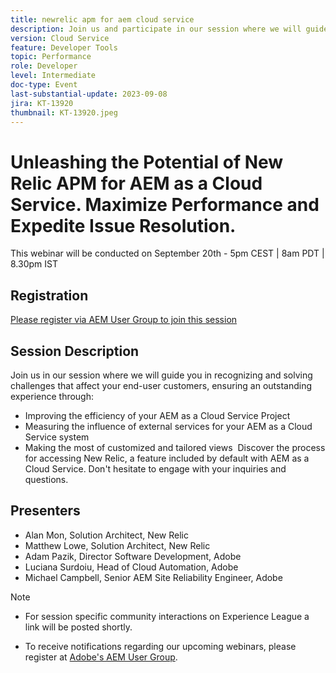 ```yaml
---
title: newrelic apm for aem cloud service
description: Join us and participate in our session where we will guide you in recognizing and solving challenges that affect your end-user customers, ensuring an outstanding experience through -  Improving the efficiency of your AEM as a Cloud Service Project | Measuring the influence of external services for your AEM as a Cloud Service system | Making the most of customized and tailored views. Discover the process for accessing New Relic, a feature included by default with AEM as a Cloud Service. Don't hesitate to engage with your inquiries and questions.
version: Cloud Service
feature: Developer Tools
topic: Performance
role: Developer
level: Intermediate
doc-type: Event
last-substantial-update: 2023-09-08
jira: KT-13920
thumbnail: KT-13920.jpeg
---
```


# Unleashing the Potential of New Relic APM for AEM as a Cloud Service. Maximize Performance and Expedite Issue Resolution.

This webinar will be conducted on September 20th - 5pm CEST | 8am PDT | 8.30pm IST

## Registration

[Please register via AEM User Group to join this session](https://aem-augs.adobe.com/events/details/adobe-experience-manager-aem-learning-chapter-presents-harness-the-power-of-new-relic-apm-for-aem-as-a-cloud-service-boost-performance-amp-rapid-issue-fix/)

## Session Description

Join us in our session where we will guide you in recognizing and solving challenges that affect your end-user customers, ensuring an outstanding experience through: 
* Improving the efficiency of your AEM as a Cloud Service Project
* Measuring the influence of external services for your AEM as a Cloud Service system
* Making the most of customized and tailored views 
Discover the process for accessing New Relic, a feature included by default with AEM as a Cloud Service. Don't hesitate to engage with your inquiries and questions.

## Presenters

* Alan Mon, Solution Architect, New Relic
* Matthew Lowe, Solution Architect, New Relic
* Adam Pazik, Director Software Development, Adobe
* Luciana Surdoiu, Head of Cloud Automation, Adobe
* Michael Campbell, Senior AEM Site Reliability Engineer, Adobe

>[!NOTE]
>
>* For session specific community interactions on Experience League a link will be posted shortly. 
>
>* To receive notifications regarding our upcoming webinars, please register at [Adobe's AEM User Group](https://aem-augs.adobe.com/).

